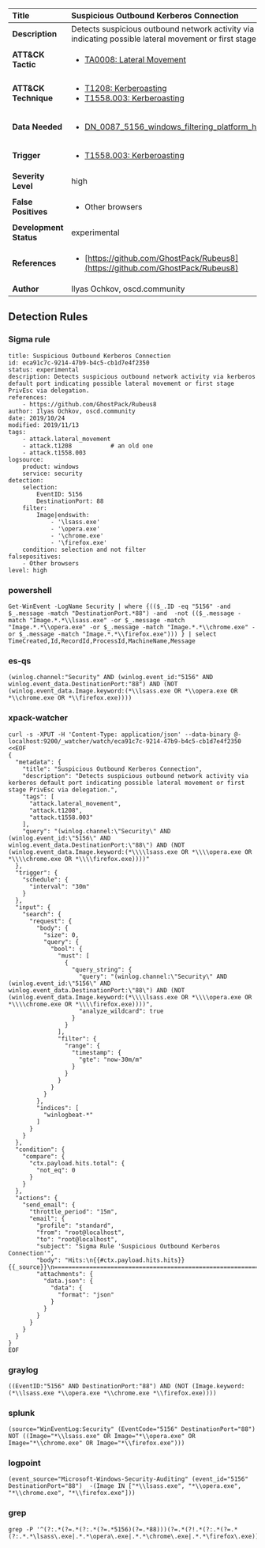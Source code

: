 | Title                    | Suspicious Outbound Kerberos Connection       |
|:-------------------------|:------------------|
| **Description**          | Detects suspicious outbound network activity via kerberos default port indicating possible lateral movement or first stage PrivEsc via delegation. |
| **ATT&amp;CK Tactic**    |  <ul><li>[TA0008: Lateral Movement](https://attack.mitre.org/tactics/TA0008)</li></ul>  |
| **ATT&amp;CK Technique** | <ul><li>[T1208: Kerberoasting](https://attack.mitre.org/techniques/T1208)</li><li>[T1558.003: Kerberoasting](https://attack.mitre.org/techniques/T1558/003)</li></ul>  |
| **Data Needed**          | <ul><li>[DN_0087_5156_windows_filtering_platform_has_permitted_connection](../Data_Needed/DN_0087_5156_windows_filtering_platform_has_permitted_connection.md)</li></ul>  |
| **Trigger**              | <ul><li>[T1558.003: Kerberoasting](../Triggers/T1558.003.md)</li></ul>  |
| **Severity Level**       | high |
| **False Positives**      | <ul><li>Other browsers</li></ul>  |
| **Development Status**   | experimental |
| **References**           | <ul><li>[https://github.com/GhostPack/Rubeus8](https://github.com/GhostPack/Rubeus8)</li></ul>  |
| **Author**               | Ilyas Ochkov, oscd.community |


## Detection Rules

### Sigma rule

```
title: Suspicious Outbound Kerberos Connection
id: eca91c7c-9214-47b9-b4c5-cb1d7e4f2350
status: experimental
description: Detects suspicious outbound network activity via kerberos default port indicating possible lateral movement or first stage PrivEsc via delegation.
references:
    - https://github.com/GhostPack/Rubeus8
author: Ilyas Ochkov, oscd.community
date: 2019/10/24
modified: 2019/11/13
tags:
    - attack.lateral_movement
    - attack.t1208           # an old one
    - attack.t1558.003
logsource:
    product: windows
    service: security
detection:
    selection:
        EventID: 5156
        DestinationPort: 88
    filter:
        Image|endswith:
            - '\lsass.exe'
            - '\opera.exe'
            - '\chrome.exe'
            - '\firefox.exe'
    condition: selection and not filter
falsepositives:
    - Other browsers
level: high

```





### powershell
    
```
Get-WinEvent -LogName Security | where {(($_.ID -eq "5156" -and $_.message -match "DestinationPort.*88") -and  -not (($_.message -match "Image.*.*\\lsass.exe" -or $_.message -match "Image.*.*\\opera.exe" -or $_.message -match "Image.*.*\\chrome.exe" -or $_.message -match "Image.*.*\\firefox.exe"))) } | select TimeCreated,Id,RecordId,ProcessId,MachineName,Message
```


### es-qs
    
```
(winlog.channel:"Security" AND (winlog.event_id:"5156" AND winlog.event_data.DestinationPort:"88") AND (NOT (winlog.event_data.Image.keyword:(*\\lsass.exe OR *\\opera.exe OR *\\chrome.exe OR *\\firefox.exe))))
```


### xpack-watcher
    
```
curl -s -XPUT -H 'Content-Type: application/json' --data-binary @- localhost:9200/_watcher/watch/eca91c7c-9214-47b9-b4c5-cb1d7e4f2350 <<EOF
{
  "metadata": {
    "title": "Suspicious Outbound Kerberos Connection",
    "description": "Detects suspicious outbound network activity via kerberos default port indicating possible lateral movement or first stage PrivEsc via delegation.",
    "tags": [
      "attack.lateral_movement",
      "attack.t1208",
      "attack.t1558.003"
    ],
    "query": "(winlog.channel:\"Security\" AND (winlog.event_id:\"5156\" AND winlog.event_data.DestinationPort:\"88\") AND (NOT (winlog.event_data.Image.keyword:(*\\\\lsass.exe OR *\\\\opera.exe OR *\\\\chrome.exe OR *\\\\firefox.exe))))"
  },
  "trigger": {
    "schedule": {
      "interval": "30m"
    }
  },
  "input": {
    "search": {
      "request": {
        "body": {
          "size": 0,
          "query": {
            "bool": {
              "must": [
                {
                  "query_string": {
                    "query": "(winlog.channel:\"Security\" AND (winlog.event_id:\"5156\" AND winlog.event_data.DestinationPort:\"88\") AND (NOT (winlog.event_data.Image.keyword:(*\\\\lsass.exe OR *\\\\opera.exe OR *\\\\chrome.exe OR *\\\\firefox.exe))))",
                    "analyze_wildcard": true
                  }
                }
              ],
              "filter": {
                "range": {
                  "timestamp": {
                    "gte": "now-30m/m"
                  }
                }
              }
            }
          }
        },
        "indices": [
          "winlogbeat-*"
        ]
      }
    }
  },
  "condition": {
    "compare": {
      "ctx.payload.hits.total": {
        "not_eq": 0
      }
    }
  },
  "actions": {
    "send_email": {
      "throttle_period": "15m",
      "email": {
        "profile": "standard",
        "from": "root@localhost",
        "to": "root@localhost",
        "subject": "Sigma Rule 'Suspicious Outbound Kerberos Connection'",
        "body": "Hits:\n{{#ctx.payload.hits.hits}}{{_source}}\n================================================================================\n{{/ctx.payload.hits.hits}}",
        "attachments": {
          "data.json": {
            "data": {
              "format": "json"
            }
          }
        }
      }
    }
  }
}
EOF

```


### graylog
    
```
((EventID:"5156" AND DestinationPort:"88") AND (NOT (Image.keyword:(*\\lsass.exe *\\opera.exe *\\chrome.exe *\\firefox.exe))))
```


### splunk
    
```
(source="WinEventLog:Security" (EventCode="5156" DestinationPort="88") NOT ((Image="*\\lsass.exe" OR Image="*\\opera.exe" OR Image="*\\chrome.exe" OR Image="*\\firefox.exe")))
```


### logpoint
    
```
(event_source="Microsoft-Windows-Security-Auditing" (event_id="5156" DestinationPort="88")  -(Image IN ["*\\lsass.exe", "*\\opera.exe", "*\\chrome.exe", "*\\firefox.exe"]))
```


### grep
    
```
grep -P '^(?:.*(?=.*(?:.*(?=.*5156)(?=.*88)))(?=.*(?!.*(?:.*(?=.*(?:.*.*\lsass\.exe|.*.*\opera\.exe|.*.*\chrome\.exe|.*.*\firefox\.exe))))))'
```




